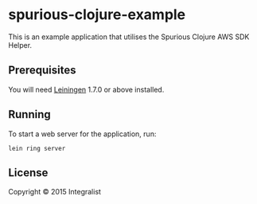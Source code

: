 # spurious-clojure-example

This is an example application that utilises the Spurious Clojure AWS SDK Helper.

## Prerequisites

You will need [Leiningen][1] 1.7.0 or above installed.

[1]: https://github.com/technomancy/leiningen

## Running

To start a web server for the application, run:

    lein ring server

## License

Copyright © 2015 Integralist

